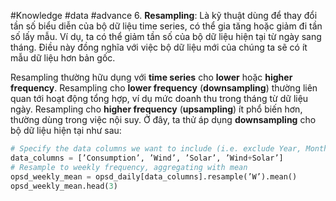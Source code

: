 #Knowledge #data #advance 
6. **Resampling**: Là kỹ thuật dùng để thay đổi tần số biểu diễn của bộ dữ liệu time series, có thể gia tăng hoặc giảm đi tần số lấy mẫu. Ví dụ, ta có thể giảm tần số của bộ dữ liệu hiện tại từ ngày sang tháng. Điều này đồng nghĩa với việc bộ dữ liệu mới của chúng ta sẽ có ít mẫu dữ liệu hơn bản gốc.

Resampling thường hữu dụng với **time series** cho **lower** hoặc **higher frequency**. Resampling cho **lower frequency** (**downsampling**) thường liên quan tới hoạt động tổng hợp, ví dụ mức doanh thu trong tháng từ dữ liệu ngày. Resampling cho **higher frequency** (**upsampling**) ít phổ biến hơn, thường dùng trong việc nội suy. Ở đây, ta thử áp dụng **downsampling** cho bộ dữ liệu hiện tại như sau:

```python
# Specify the data columns we want to include (i.e. exclude Year, Month, Weekday Name)
data_columns = [’Consumption’, ’Wind’, ’Solar’, ’Wind+Solar’]
# Resample to weekly frequency, aggregating with mean
opsd_weekly_mean = opsd_daily[data_columns].resample(’W’).mean()
opsd_weekly_mean.head(3)
```

